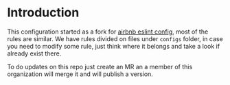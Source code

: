 # Introduction

This configuration started as a fork for [airbnb eslint config](https://www.npmjs.com/package/eslint-config-airbnb), most of the rules are similar.
We have rules divided on files under `configs` folder, in case you need to modify some rule, just think where it belongs and take a look if already exist there.

To do updates on this repo just create an MR an a member of this organization will merge it and will publish a version.
